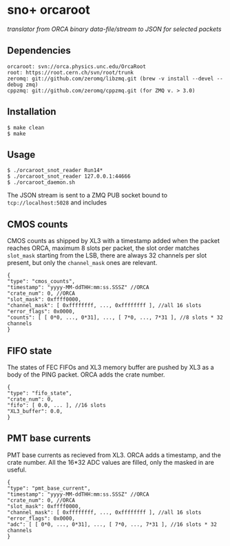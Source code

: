 sno+ orcaroot
=============
*translator from ORCA binary data-file/stream to JSON for selected packets*

Dependencies
------------
    orcaroot: svn://orca.physics.unc.edu/OrcaRoot
    root: https://root.cern.ch/svn/root/trunk
    zeromq: git://github.com/zeromq/libzmq.git (brew -v install --devel --debug zmq)
    cppzmq: git://github.com/zeromq/cppzmq.git (for ZMQ v. > 3.0)

Installation
------------
    $ make clean
    $ make

Usage
-----
    $ ./orcaroot_snot_reader Run14*
    $ ./orcaroot_snot_reader 127.0.0.1:44666
    $ ./orcaroot_daemon.sh

The JSON stream is sent to a ZMQ PUB socket bound to `tcp://localhost:5028` and includes

CMOS counts
-----------
CMOS counts as shipped by XL3 with a timestamp added when the packet reaches ORCA,
maximum 8 slots per packet, the slot order matches `slot_mask` starting from the LSB,
there are always 32 channels per slot present, but only the `channel_mask` ones are relevant.

    {
    "type": "cmos_counts",
    "timestamp": "yyyy-MM-ddTHH:mm:ss.SSSZ" //ORCA
    "crate_num": 0, //ORCA
    "slot_mask": 0xffff0000,
    "channel_mask": [ 0xffffffff, ..., 0xffffffff ], //all 16 slots
    "error_flags": 0x0000,
    "counts": [ [ 0*0, ..., 0*31], ..., [ 7*0, ..., 7*31 ], //8 slots * 32 channels
    }

FIFO state
----------
The states of FEC FIFOs and XL3 memory buffer are pushed by XL3 as a body of the PING packet. ORCA adds the crate number.

    {
    "type": "fifo_state",
    "crate_num": 0,
    "fifo": [ 0.0, ... ], //16 slots
    "XL3_buffer": 0.0,
    }

PMT base currents
-----------------
PMT base currents as recieved from XL3. ORCA adds a timestamp, and the crate number. All the 16*32 ADC values are filled, only the masked in are useful.

    {
    "type": "pmt_base_current",
    "timestamp": "yyyy-MM-ddTHH:mm:ss.SSSZ" //ORCA
    "crate_num": 0, //ORCA
    "slot_mask": 0xffff0000,
    "channel_mask": [ 0xffffffff, ..., 0xffffffff ], //all 16 slots
    "error_flags": 0x0000,
    "adc": [ [ 0*0, ..., 0*31], ..., [ 7*0, ..., 7*31 ], //16 slots * 32 channels
    }

